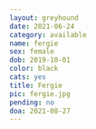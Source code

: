 ```yaml
---
layout: greyhound
date: 2021-06-24
category: available
name: fergie
sex: female
dob: 2019-10-01
color: black
cats: yes
title: Fergie
pic: fergie.jpg
pending: no
doa: 2021-08-27
---
```


